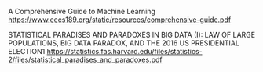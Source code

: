A Comprehensive Guide to Machine Learning
https://www.eecs189.org/static/resources/comprehensive-guide.pdf

STATISTICAL PARADISES AND PARADOXES IN BIG DATA (I):
LAW OF LARGE POPULATIONS, BIG DATA PARADOX,
AND THE 2016 US PRESIDENTIAL ELECTION1
https://statistics.fas.harvard.edu/files/statistics-2/files/statistical_paradises_and_paradoxes.pdf
